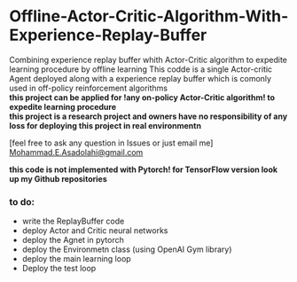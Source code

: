 # Offline-Actor-Critic-Algorithm-With-Experience-Replay-Buffer
Combining experience replay buffer whith Actor-Critic algorithm to expedite learning procedure by offline learning
This codde is a single Actor-critic Agent deployed along with a experience replay buffer which is comonly used in off-policy reinforcement algorithms  
**this project can be applied for !any on-policy Actor-Critic algorithm! to expedite learning procedure**   
**this project is a research project and owners have no responsibility of any loss for deploying this project in real environmentn**   

[feel free to ask any question in Issues or just email me]  
Mohammad.E.Asadolahi@gmail.com
  
  
**this code is not implemented with Pytorch! for TensorFlow version look up my Github repositories**
### to do:  
* write the ReplayBuffer code   
* deploy Actor and Critic neural networks
* deploy the Agnet in pytorch 
* deploy the Environmetn class (using OpenAI Gym library) 
* deploy the main learning loop
* Deploy the test loop
